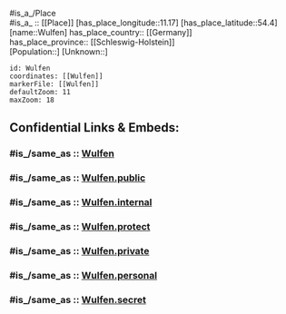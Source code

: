 ﻿---
confidential: public
isDeleted: false
location:
- 54.4
- 11.17
mapmarker: city
mapzoom:
- 7
- 12
SpocWebEntityId: 35713
tags:
- geo/City
type: City
---

#is_a_/Place  
#is_a_ :: [[Place]] 
[has_place_longitude::11.17] 
[has_place_latitude::54.4] 
[name::Wulfen] 
has_place_country:: [[Germany]]  
has_place_province:: [[Schleswig-Holstein]]  
[Population::] 
[Unknown::] 


```leaflet
id: Wulfen
coordinates: [[Wulfen]] 
markerFile: [[Wulfen]] 
defaultZoom: 11 
maxZoom: 18
```


## Confidential Links & Embeds: 

### #is_/same_as :: [Wulfen](/_Standards/Earth/Continent/Europe/Europe~Central/Germany/Germany~West/Schleswig-Holstein/counties~SH/Ostholstein/cities~Ostholstein/Fehmarn/Wulfen.md) 

### #is_/same_as :: [Wulfen.public](/_public/Earth/Continent/Europe/Europe~Central/Germany/Germany~West/Schleswig-Holstein/counties~SH/Ostholstein/cities~Ostholstein/Fehmarn/Wulfen.public.md) 

### #is_/same_as :: [Wulfen.internal](/_internal/Earth/Continent/Europe/Europe~Central/Germany/Germany~West/Schleswig-Holstein/counties~SH/Ostholstein/cities~Ostholstein/Fehmarn/Wulfen.internal.md) 

### #is_/same_as :: [Wulfen.protect](/_protect/Earth/Continent/Europe/Europe~Central/Germany/Germany~West/Schleswig-Holstein/counties~SH/Ostholstein/cities~Ostholstein/Fehmarn/Wulfen.protect.md) 

### #is_/same_as :: [Wulfen.private](/_private/Earth/Continent/Europe/Europe~Central/Germany/Germany~West/Schleswig-Holstein/counties~SH/Ostholstein/cities~Ostholstein/Fehmarn/Wulfen.private.md) 

### #is_/same_as :: [Wulfen.personal](/_personal/Earth/Continent/Europe/Europe~Central/Germany/Germany~West/Schleswig-Holstein/counties~SH/Ostholstein/cities~Ostholstein/Fehmarn/Wulfen.personal.md) 

### #is_/same_as :: [Wulfen.secret](/_secret/Earth/Continent/Europe/Europe~Central/Germany/Germany~West/Schleswig-Holstein/counties~SH/Ostholstein/cities~Ostholstein/Fehmarn/Wulfen.secret.md)

